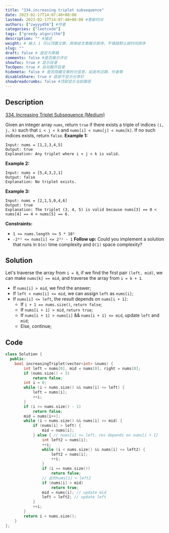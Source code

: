 ```yaml
---
title: "334.increasing triplet subsequence"
date: 2023-02-17T14:07:40+08:00
lastmod: 2023-02-17T14:07:40+08:00 #更新时间
authors: ["zwyyy456"] #作者
categories: ["leetcode"]
tags: ["greedy algorithm"]
description: "" #描述
weight: # 输入 1 可以顶置文章，用来给文章展示排序，不填就默认按时间排序
slug: ""
draft: false # 是否为草稿
comments: false #是否展示评论
showToc: true # 显示目录
TocOpen: true # 自动展开目录
hidemeta: false # 是否隐藏文章的元信息，如发布日期、作者等
disableShare: true # 底部不显示分享栏
showbreadcrumbs: false #顶部显示当前路径
---
```

## Description
[334. Increasing Triplet Subsequence (Medium)](https://leetcode.com/problems/increasing-triplet-subsequence/)

Given an integer array `nums`, return `true` if there exists a triple of indices  `(i, j, k)` such
that  `i < j < k` and  `nums[i] < nums[j] < nums[k]`. If no such indices exists, return `false`.
**Example 1:**
```
Input: nums = [1,2,3,4,5]
Output: true
Explanation: Any triplet where i < j < k is valid.
```
**Example 2:**
```
Input: nums = [5,4,3,2,1]
Output: false
Explanation: No triplet exists.
```
**Example 3:**
```
Input: nums = [2,1,5,0,4,6]
Output: true
Explanation: The triplet (3, 4, 5) is valid because nums[3] == 0 < nums[4] == 4 < nums[5] == 6.
```
**Constraints:**
- `1 <= nums.length <= 5 * 10⁵`
- `-2³¹ <= nums[i] <= 2³¹ - 1`
**Follow up:** Could you implement a solution that runs in `O(n)` time complexity and `O(1)` space complexity?

## Solution
Let's traverse the array from `i = 0`, if we find the first pair `(left, mid)`, we can make `nums[k] == mid`, and traverse the array from `i = k + 1`.

- If `nums[i] > mid`, we find the answer;
- If `left < nums[i] <= mid`, we can assign `left` as `nums[i]`;
- If `nums[i] <= left`, the result depends on `nums[i + 1]`:
    - If `i + 1 == nums.size()`, `return false`;
    - If `nums[i + 1] > mid`, `return true`;
    - If `nums[i + 1] > nums[i]` && `nums[i + 1] <= mid`, update `left` and `mid`;
    - Else, continue;

## Code
```cpp
class Solution {
  public:
    bool increasingTriplet(vector<int> &nums) {
        int left = nums[0], mid = nums[0], right = nums[0];
        if (nums.size() < 3)
            return false;
        int i = 0;
        while (i < nums.size() && nums[i] <= left) {
            left = nums[i];
            ++i;
        }
        if (i >= nums.size() - 1)
            return false;
        mid = nums[i++];
        while (i < nums.size() && nums[i] <= mid) {
            if (nums[i] > left) {
                mid = nums[i];
            } else { // nums[i] <= left，res depends on nums[i + 1]
                int left2 = nums[i];
                ++i;
                while (i < nums.size() && nums[i] <= left2) {
                    left2 = nums[i];
                    ++i;
                }
                if (i == nums.size())
                    return false;
                // 此时nums[i] > left2
                if (nums[i] > mid)
                    return true;
                mid = nums[i]; // update mid
                left = left2; // update left
            }
            ++i;
        }
        return i < nums.size();
    }
};
```
